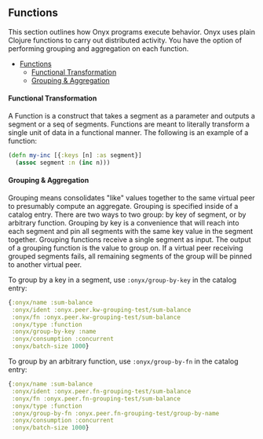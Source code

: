 ## Functions

This section outlines how Onyx programs execute behavior. Onyx uses plain Clojure functions to carry out distributed activity. You have the option of performing grouping and aggregation on each function.

<!-- START doctoc generated TOC please keep comment here to allow auto update -->
<!-- DON'T EDIT THIS SECTION, INSTEAD RE-RUN doctoc TO UPDATE -->

- [Functions](#functions)
  - [Functional Transformation](#functional-transformation)
  - [Grouping & Aggregation](#grouping-&-aggregation)

<!-- END doctoc generated TOC please keep comment here to allow auto update -->

#### Functional Transformation

A Function is a construct that takes a segment as a parameter and outputs a segment or a seq of segments. Functions are meant to literally transform a single unit of data in a functional manner. The following is an example of a function:

```clojure
(defn my-inc [{:keys [n] :as segment}]
  (assoc segment :n (inc n)))
```

#### Grouping & Aggregation

Grouping means consolidates "like" values together to the same virtual peer to presumably compute an aggregate. Grouping is specified inside of a catalog entry. There are two ways to two group: by key of segment, or by arbitrary function. Grouping by key is a convenience that will reach into each segment and pin all segments with the same key value in the segment together. Grouping functions receive a single segment as input. The output of a grouping function is the value to group on. If a virtual peer receiving grouped segments fails, all remaining segments of the group will be pinned to another virtual peer.

To group by a key in a segment, use `:onyx/group-by-key` in the catalog entry:

```clojure
{:onyx/name :sum-balance
 :onyx/ident :onyx.peer.kw-grouping-test/sum-balance
 :onyx/fn :onyx.peer.kw-grouping-test/sum-balance
 :onyx/type :function
 :onyx/group-by-key :name
 :onyx/consumption :concurrent
 :onyx/batch-size 1000}
```

To group by an arbitrary function, use `:onyx/group-by-fn` in the catalog entry:

```clojure
{:onyx/name :sum-balance
 :onyx/ident :onyx.peer.fn-grouping-test/sum-balance
 :onyx/fn :onyx.peer.fn-grouping-test/sum-balance
 :onyx/type :function
 :onyx/group-by-fn :onyx.peer.fn-grouping-test/group-by-name
 :onyx/consumption :concurrent
 :onyx/batch-size 1000}
```


